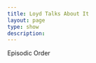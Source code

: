 ```yaml
---
title: Loyd Talks About It
layout: page
type: show
description:
---
```


Episodic Order
<div class="video-grid" id="video-grid" data-playlist-id="PLH8UyQhiU9rYc-KkqiYF6SDPb6cEiMcyl"></div>

<script src="show-scripts.js"></script>